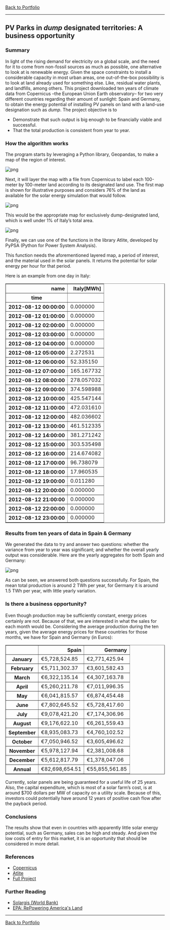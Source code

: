 [Back to Portfolio](index)

---
## **PV Parks in *dump* designated territories: A business opportunity**

### Summary

In light of the rising demand for electricity on a global scale, and the need for it to come from non-fossil sources as much as possible, one alternative to look at is renewable energy. Given the space constraints to install a considerable capacity in most urban areas, one out-of-the-box possibility is to look at land already used for something else. Like, residual water plants, and landfills, among others. This project downloaded ten years of climate data from Copernicus –the European Union Earth observatory– for two very different countries regarding their amount of sunlight: Spain and Germany, to obtain the energy potential of installing PV panels on land with a land-use designation such as *dump*. The project objective is to
* Demonstrate that such output is big enough to be financially viable and successful.
* That the total production is consistent from year to year.

### How the algorithm works

The program starts by leveraging a Python library, Geopandas, to make a map of the region of interest.


    
![png](summary_files/summary_2_0.png)
    


Next, it will layer the map with a file from Copernicus to label each 100-meter by 100-meter land according to its designated land use. The first map is shown for illustrative purposes and considers  76% of the land as available for the solar energy simulation that would follow.


    
![png](summary_files/summary_4_0.png)
    


This would be the appropriate map for exclusively dump-designated land, which is well under 1% of Italy’s total area.


    
![png](summary_files/summary_6_0.png)
    


Finally, we can use one of the functions in the library Atlite, developed by PyPSA (Python for Power System Analysis).

This function needs the aforementioned layered map, a period of interest, and the material used in the solar panels. It returns the potential for solar energy per hour for that period.

Here is an example from one day in Italy:




<div>
<table border="1" class="dataframe">
  <thead>
    <tr style="text-align: right;">
      <th>name</th>
      <th>Italy[MWh]</th>
    </tr>
    <tr>
      <th>time</th>
      <th></th>
    </tr>
  </thead>
  <tbody>
    <tr>
      <th>2012-08-12 00:00:00</th>
      <td>0.000000</td>
    </tr>
    <tr>
      <th>2012-08-12 01:00:00</th>
      <td>0.000000</td>
    </tr>
    <tr>
      <th>2012-08-12 02:00:00</th>
      <td>0.000000</td>
    </tr>
    <tr>
      <th>2012-08-12 03:00:00</th>
      <td>0.000000</td>
    </tr>
    <tr>
      <th>2012-08-12 04:00:00</th>
      <td>0.000000</td>
    </tr>
    <tr>
      <th>2012-08-12 05:00:00</th>
      <td>2.272531</td>
    </tr>
    <tr>
      <th>2012-08-12 06:00:00</th>
      <td>52.335150</td>
    </tr>
    <tr>
      <th>2012-08-12 07:00:00</th>
      <td>165.167732</td>
    </tr>
    <tr>
      <th>2012-08-12 08:00:00</th>
      <td>278.057032</td>
    </tr>
    <tr>
      <th>2012-08-12 09:00:00</th>
      <td>374.598988</td>
    </tr>
    <tr>
      <th>2012-08-12 10:00:00</th>
      <td>425.547144</td>
    </tr>
    <tr>
      <th>2012-08-12 11:00:00</th>
      <td>472.031610</td>
    </tr>
    <tr>
      <th>2012-08-12 12:00:00</th>
      <td>482.036602</td>
    </tr>
    <tr>
      <th>2012-08-12 13:00:00</th>
      <td>461.512335</td>
    </tr>
    <tr>
      <th>2012-08-12 14:00:00</th>
      <td>381.271242</td>
    </tr>
    <tr>
      <th>2012-08-12 15:00:00</th>
      <td>303.535498</td>
    </tr>
    <tr>
      <th>2012-08-12 16:00:00</th>
      <td>214.674082</td>
    </tr>
    <tr>
      <th>2012-08-12 17:00:00</th>
      <td>96.738079</td>
    </tr>
    <tr>
      <th>2012-08-12 18:00:00</th>
      <td>17.960535</td>
    </tr>
    <tr>
      <th>2012-08-12 19:00:00</th>
      <td>0.011280</td>
    </tr>
    <tr>
      <th>2012-08-12 20:00:00</th>
      <td>0.000000</td>
    </tr>
    <tr>
      <th>2012-08-12 21:00:00</th>
      <td>0.000000</td>
    </tr>
    <tr>
      <th>2012-08-12 22:00:00</th>
      <td>0.000000</td>
    </tr>
    <tr>
      <th>2012-08-12 23:00:00</th>
      <td>0.000000</td>
    </tr>
  </tbody>
</table>
</div>



### Results from ten years of data in Spain & Germany

We generated the data to try and answer two questions: whether the variance from year to year was significant; and whether the overall yearly output was considerable. Here are the yearly aggregates for both Spain and Germany:


    
![png](summary_files/summary_12_0.png)
    


As can be seen, we answered both questions successfully. For Spain, the mean total production is around 2 TWh per year, for Germany it is around 1.5 TWh per year, with little yearly variation.

### Is there a business opportunity?

Even though production may be suﬀiciently constant, energy prices certainly are not. Because of that, we are interested in what the sales for each month would be. Considering the average production during the ten years, given the average energy prices for these countries for those months, we have for Spain and Germany (in Euros):




<div>
<table border="1" class="dataframe">
  <thead>
    <tr style="text-align: right;">
      <th></th>
      <th>Spain</th>
      <th>Germany</th>
    </tr>
  </thead>
  <tbody>
    <tr>
      <th>January</th>
      <td>€5,728,524.85</td>
      <td>€2,771,425.94</td>
    </tr>
    <tr>
      <th>February</th>
      <td>€5,711,302.37</td>
      <td>€3,601,582.43</td>
    </tr>
    <tr>
      <th>March</th>
      <td>€6,322,135.14</td>
      <td>€4,307,163.78</td>
    </tr>
    <tr>
      <th>April</th>
      <td>€5,260,211.78</td>
      <td>€7,011,996.35</td>
    </tr>
    <tr>
      <th>May</th>
      <td>€6,041,815.57</td>
      <td>€6,874,454.48</td>
    </tr>
    <tr>
      <th>June</th>
      <td>€7,802,645.52</td>
      <td>€5,728,417.60</td>
    </tr>
    <tr>
      <th>July</th>
      <td>€9,078,421.20</td>
      <td>€7,174,306.96</td>
    </tr>
    <tr>
      <th>August</th>
      <td>€9,176,622.10</td>
      <td>€6,261,559.43</td>
    </tr>
    <tr>
      <th>September</th>
      <td>€8,935,083.73</td>
      <td>€4,760,102.52</td>
    </tr>
    <tr>
      <th>October</th>
      <td>€7,050,946.52</td>
      <td>€3,605,496.62</td>
    </tr>
    <tr>
      <th>November</th>
      <td>€5,978,127.94</td>
      <td>€2,381,008.68</td>
    </tr>
    <tr>
      <th>December</th>
      <td>€5,612,817.79</td>
      <td>€1,378,047.06</td>
    </tr>
    <tr>
      <th>Annual</th>
      <td>€82,698,654.51</td>
      <td>€55,855,561.85</td>
    </tr>
  </tbody>
</table>
</div>



Currently, solar panels are being guaranteed for a useful life of 25 years. Also, the capital expenditure, which is most of a solar farm’s cost, is at around $700 dollars per MW of capacity on a utility scale. Because of this, investors could potentially have around 12 years of positive cash flow after the payback period.

### Conclusions

The results show that even in countries with apparently little solar energy potential, such as Germany, sales can be high and steady. And given the low costs of entry for this market, it is an opportunity that should be considered in more detail.

### References

* [Copernicus](https://www.copernicus.eu/en)
* [Atlite](https://atlite.readthedocs.io/en/latest/)
* [Full Project](https://github.com/roberto-andrade22/PV_Parks_EU)

### Further Reading

* [Solargis (World Bank)](https://solargis.com/es/maps-and-gis-data/download/world)
* [EPA: RePowering America's Land](https://www.epa.gov/system/files/documents/2021-11/re_on_cl_tracking_matrix_110321_508.pdf)

---

[Back to Portfolio](index)